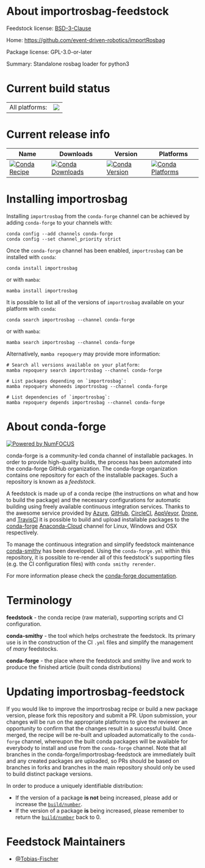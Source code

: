 About importrosbag-feedstock
============================

Feedstock license: [BSD-3-Clause](https://github.com/conda-forge/importrosbag-feedstock/blob/main/LICENSE.txt)

Home: https://github.com/event-driven-robotics/importRosbag

Package license: GPL-3.0-or-later

Summary: Standalone rosbag loader for python3

Current build status
====================


<table><tr><td>All platforms:</td>
    <td>
      <a href="https://dev.azure.com/conda-forge/feedstock-builds/_build/latest?definitionId=13003&branchName=main">
        <img src="https://dev.azure.com/conda-forge/feedstock-builds/_apis/build/status/importrosbag-feedstock?branchName=main">
      </a>
    </td>
  </tr>
</table>

Current release info
====================

| Name | Downloads | Version | Platforms |
| --- | --- | --- | --- |
| [![Conda Recipe](https://img.shields.io/badge/recipe-importrosbag-green.svg)](https://anaconda.org/conda-forge/importrosbag) | [![Conda Downloads](https://img.shields.io/conda/dn/conda-forge/importrosbag.svg)](https://anaconda.org/conda-forge/importrosbag) | [![Conda Version](https://img.shields.io/conda/vn/conda-forge/importrosbag.svg)](https://anaconda.org/conda-forge/importrosbag) | [![Conda Platforms](https://img.shields.io/conda/pn/conda-forge/importrosbag.svg)](https://anaconda.org/conda-forge/importrosbag) |

Installing importrosbag
=======================

Installing `importrosbag` from the `conda-forge` channel can be achieved by adding `conda-forge` to your channels with:

```
conda config --add channels conda-forge
conda config --set channel_priority strict
```

Once the `conda-forge` channel has been enabled, `importrosbag` can be installed with `conda`:

```
conda install importrosbag
```

or with `mamba`:

```
mamba install importrosbag
```

It is possible to list all of the versions of `importrosbag` available on your platform with `conda`:

```
conda search importrosbag --channel conda-forge
```

or with `mamba`:

```
mamba search importrosbag --channel conda-forge
```

Alternatively, `mamba repoquery` may provide more information:

```
# Search all versions available on your platform:
mamba repoquery search importrosbag --channel conda-forge

# List packages depending on `importrosbag`:
mamba repoquery whoneeds importrosbag --channel conda-forge

# List dependencies of `importrosbag`:
mamba repoquery depends importrosbag --channel conda-forge
```


About conda-forge
=================

[![Powered by
NumFOCUS](https://img.shields.io/badge/powered%20by-NumFOCUS-orange.svg?style=flat&colorA=E1523D&colorB=007D8A)](https://numfocus.org)

conda-forge is a community-led conda channel of installable packages.
In order to provide high-quality builds, the process has been automated into the
conda-forge GitHub organization. The conda-forge organization contains one repository
for each of the installable packages. Such a repository is known as a *feedstock*.

A feedstock is made up of a conda recipe (the instructions on what and how to build
the package) and the necessary configurations for automatic building using freely
available continuous integration services. Thanks to the awesome service provided by
[Azure](https://azure.microsoft.com/en-us/services/devops/), [GitHub](https://github.com/),
[CircleCI](https://circleci.com/), [AppVeyor](https://www.appveyor.com/),
[Drone](https://cloud.drone.io/welcome), and [TravisCI](https://travis-ci.com/)
it is possible to build and upload installable packages to the
[conda-forge](https://anaconda.org/conda-forge) [Anaconda-Cloud](https://anaconda.org/)
channel for Linux, Windows and OSX respectively.

To manage the continuous integration and simplify feedstock maintenance
[conda-smithy](https://github.com/conda-forge/conda-smithy) has been developed.
Using the ``conda-forge.yml`` within this repository, it is possible to re-render all of
this feedstock's supporting files (e.g. the CI configuration files) with ``conda smithy rerender``.

For more information please check the [conda-forge documentation](https://conda-forge.org/docs/).

Terminology
===========

**feedstock** - the conda recipe (raw material), supporting scripts and CI configuration.

**conda-smithy** - the tool which helps orchestrate the feedstock.
                   Its primary use is in the construction of the CI ``.yml`` files
                   and simplify the management of *many* feedstocks.

**conda-forge** - the place where the feedstock and smithy live and work to
                  produce the finished article (built conda distributions)


Updating importrosbag-feedstock
===============================

If you would like to improve the importrosbag recipe or build a new
package version, please fork this repository and submit a PR. Upon submission,
your changes will be run on the appropriate platforms to give the reviewer an
opportunity to confirm that the changes result in a successful build. Once
merged, the recipe will be re-built and uploaded automatically to the
`conda-forge` channel, whereupon the built conda packages will be available for
everybody to install and use from the `conda-forge` channel.
Note that all branches in the conda-forge/importrosbag-feedstock are
immediately built and any created packages are uploaded, so PRs should be based
on branches in forks and branches in the main repository should only be used to
build distinct package versions.

In order to produce a uniquely identifiable distribution:
 * If the version of a package **is not** being increased, please add or increase
   the [``build/number``](https://docs.conda.io/projects/conda-build/en/latest/resources/define-metadata.html#build-number-and-string).
 * If the version of a package **is** being increased, please remember to return
   the [``build/number``](https://docs.conda.io/projects/conda-build/en/latest/resources/define-metadata.html#build-number-and-string)
   back to 0.

Feedstock Maintainers
=====================

* [@Tobias-Fischer](https://github.com/Tobias-Fischer/)

